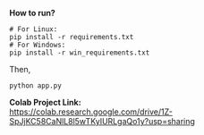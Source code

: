 **How to run?**
<br>

```
# For Linux:
pip install -r requirements.txt
# For Windows:
pip install -r win_requirements.txt
```
Then,
```
python app.py
```

**Colab Project Link:** <br>
https://colab.research.google.com/drive/1Z-SpJjKC58CaNlL8l5wTKyIURLgaQo1y?usp=sharing
<br><br>